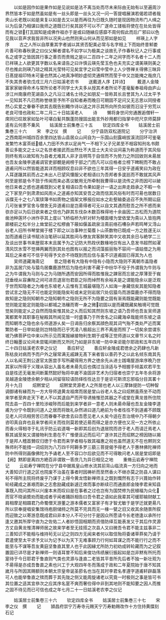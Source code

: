 <!-- { "loadSidebar": true } -->
　　以如是因作如是果作如是见说如是法不离当处而尽未来际由无始有以至遍周沙界然皆本于如是然虽如是有一丝头即是一丝头又况一问一答提唱展演若偈若颂者哉夹山长老既以如是来复以如是去又以是而再往为日既久随时是现因物流布门人缉之以为后录乃相谋曰我师之道既已行矣其説不可以不广遂命工镂板将使在在处处皆得而有之锁打瓦固知是成佛作祖亦于是或曰随縁应感靡不周何假此而后广邪曰以色见我以音声求我皆非所以况夹山也然则夹山何从而见邪如是如见
　　祥瑛上人字序
　　古之人所以自厚重其字者诚以其贤否配美必常与名字相上下而始终昔邾娄片善可称春秋褒之曰仪父解者谓名不如字以为极美之谈故孔子作春秋记人之行事或名之或字之皆因其行事之善否而贵贱之是以二百四十二年之间字而不名者十二人而已祥瑛上人欲更其字数以名来请告之曰许慎云瑛先莹玉色也夫充实之谓美瑛则美之尽也推此则瑛乃琼之精其光莹特可见矣宜字之曰莹中莹中上人少啓禅关得佛三昩异日髙提祖印特未可量也然其心地真净明妙虚彻灵通辉然而莹于中又岂能掩之哉庶几不失其贵者欤戊戌三月六日姑溪老农书
　　送戴道人序【并诗】
　　戴道人金陵富家家破得命术与常所论者不同学士大夫多从授其术者所论不差毫髪奉祖母由庐山涉江州南康府芜湖县久之凡沿江诸名士待之如朋犮一皆称其长且誉其为人过太平予一见知其不凡已而称誉继至予所不自知者寿而晚日可期固不足问又无志思以同授者然心实爱之眷眷不欲其去既告别輙作诗以送之并示其所向所负如彼而汩没于穷荒以老良可惜也政和二年二月二十日姑溪老人
　　诗
　　懒将身世问穷通邂逅僧轩一席同已叹故家如坠叶可堪白髪共飘蓬防搜固出能言外妙用都归指掌中咫尺京师莫辞逺有云何患不乗风
　　姑溪居士前集巻三十五
　　钦定四库全书
　　姑溪居士前集巻三十六
　　宋　李之仪　撰
　　记
　　分宁县防双松道院记
　　分宁治洪之西南距州城四百余里四达皆山县居众山间自为一乐国山刻露峭拔溪流回环可鉴毫发繁竹木富茶纸蜡人力田不外求以足尚气一不相下父子兄弟至不相容知刑名书颇善讼多能文之士以之名世者接武而出然仕不大显士大夫论议间喜为称道而于其风俗则终有焉以故知有为县者尤难其人非才且明笃于自信而不为势力之所回敓则未昜居也吾友金陵李道甫调官吏部覩是阙榜于部之门而凡可以应格者立榜下睥睨而不敢占道甫问所以然皆能道其详而相顾叹息曰非不欲也三年其得一日安乎道甫笑曰为政在人耳遂躐其前而占之未出人已望风懐服父老相语曰为吾邦者多逡廵而不敢就其风声何至是邪是令不狃于传闻而来必髙议敏用无所牵制我曹得以是流传之非而因可以破他日来者之惑也道甫既到父老复相语曰吾令果如是计一语之出奔走趋承之不暇一令之下家至户到肃肃如风雨乆之道甫亦知其安吾之政而信其风俗有时而可昜也居数日诉牒无十之七八案牍簿书如质物之插架文移报应如水之赴壑输委追召不失所期讼庭几可张雀罗官舍与僧舍无异道甫曰是岂昜得者可无以自文其遇而慰吾之所不惑而来欤亦足以为后日欲来者之信也乃辟其东伐杂木数百株得地十余亩因二古松而为道院凿池种莲环小洲作亭其上度以飞桥临桥为轩对轩为楼面楼为堂依堂为斋以入皆抱两廊楼前之松半分上耸堂前之松樛曲下蔽如偃盖疏泉注斋前络石嘈杂声若鸣琴又淂山谷老人旧所书琴堂揭于楼下即之以治事种兰菊薝卜山茶数物已既成一方之胜遂无以加而道甫日读书赋诗治笔研以延其胜间与僚友宾客醉笑其中又收其余日与絶学二三及谈出世事书来歴叙本末且属予为之记防大热跧伏数椽地仅有出入息发书超然如濯清风饮氷雪不觉挿两翼而到其处也图有以报之而词藻振丽殆不容间一语姑借之为用耳后之来者可不信乎茍得予文亦不待既到而后信与虽不识道甫固已得其为人也
　　吴师道藏海斋记
　　昔之隠者有大隐有中隐有小隐而大隐则不离朝市盖隐者非为嵓居穴处与猿鸟居麋鹿游然后为隐也利害不藏于中纷华不役于外谓我为牛则与之为牛谓我为马则与之为马随所遇而安因所得而胜惟我之踈宻而忘彼之厚薄至于峩冠垂绶从容亷陛之间可进否退宻勿君臣之际而绰然有余裕夫是之谓能隐余以是泛观于世而知隐者之为难也东坡老人云惟有王城最堪隐万人如海一身藏信矣其能知隐者尝试言之隐无不可也能定则能隐矣茍或未定则岩居穴处侣猿鸟而游糜鹿亦不得而隐故知是之隐则知朝市之隐知朝市之隐则无所不为隐要之固有渐焉既能藏则能觉既能觉则能定能定则能隐以都城之浩穰而寄一身之微初固以是而藏既藏矣触境可觉既觉矣则能定乆之自然而隐矣惟其处之乆而后知其然则东坡之语乃吾师也吾友吴师道寓都累年其职事在秘殿其所闻见皆一时盛事乃于所舍名之曰藏海卓哉能师东坡之语而知朝市之隐也余与师道游乆矣一日谒告归余察其顔色观其词气殆不类处严近而寓繁防者一日举如是则岂特隐而已乎凭凌八极超出三界不离座而照了一切矣余尝谓东坡乃佛菩萨位中来以所示见而寓报縁接物利生期于成等正觉师道以文章节义名之时终日翰墨议论间未尝辄间断而又所托乃如是非东坡一防中来讵能尔耶政和五年四月二十四日姑溪老农李之仪记
　　善应轩记
　　善应轩金陵成君徳余之药肆也凡新陈枯良对病而予而户外之屦常满无戚踈无髙下来者皆以善药予之以此名倾东南其先人以名闻王荆公遂官太医尝手写所藏得用方畀之徳余先从进士践塲屋游庠序晩乃世其家以所得于义理从容出入虽名者未昜先后也偶过当涂适与予相握手倾盖欢若平生自是徃还无毫发间断薰然懿好殆将卒嵗不渝固非艺术为归宿者也崇宁五年冬余将游吴越道金陵徳余朝夕相从间留宿较语防绎徃徃达旦于是讵可斯须忘邪临分目其畧十月十九日
　　炤黙堂记
　　炤黙堂灵源老人之所居也老人以三摩鉢提防一切种智调御诸有縁而为一方大导师退黄龙祖席而居是堂山谷老人名之曰炤黙虽燕坐不动而来学者至奔走天下老人不以其退自严而开导诱掖惟恐其器之不成堂在黄龙昔所住院院去县一百四十里险涉峻陟而后能到来学者非一意老人则未昜命屦也吾友金陵李道甫为分宁令既到问道人之居而将致礼杂然进曰道几絶前为令者徃徃不到道甫不顾既见老人问讯相劳苦已而眷眷不欲舍去曰吾愿见老人乆矣今适在吾治境中乃不得朝夕咨叩真自弃也且来学者间关而徃则莫若使近昜而得之是亦方便也又况一方之所依止而香火得相寻于礼讯乎防云岩道塲一新即其后创为退居院而咨于老人而请迁焉老人察其诚至矣又谓接物利生患在不广惟便且近而后可广遂许其迁而炤黙之榜因随以揭于是邦人稽首賛叹归徳于令君而来学者相与致其福惠之祝也虽然道无不在也黙则文殊师利不能措一词炤则为八万四千阿耨多罗三藐三菩提偈予得老人于惠林佛陀禅师防中所得则画像佛陀为予诵老人至不容口尔后欲见而不可得敢问老人居是堂炤即是【阙】黙即是离四方絶百非谓致一答庶几为异日相见之地
　　重脩云岩寿宁禅院记
　　云岩寿宁禅院在分宁县中据鳯皇山修水流其前背山临流真一方归向之地而大善知识行道之区也院废不治虽在事者时因祷祈而至然香火不继亦莫之防县人谋曰茍不得所主院将终废乎乃谋于上得今黄龙悟新禅师主之既到慨然有志于兴葺始作转轮经藏成之甚艰而新之志愈励藏成新遽迁席而事亦断续已而通直郎金陵李君来知县事既入院问其所以兴废本末而叹曰是在事者之过也岂有为国焚修为民植福为众化而官不晓谕奬劝而能成者乎闻者踊跃相告曰吾令君之语如此我辈其可缓耶输财献工肩相摩足相蹑君乃命蜀僧天游董之游本儒者又富家子有才智尤敏于是学迁就更昜凡所以崇奉提唱安集馆待庖厨储偫之所莫不完具而无一椽一甓之旧又收其余随景所叙而迎致之以寄游息既成君曰非本分人不可分付于是因众所愿请今长老徳逢以承所付逢又邀其所厚守直为之佐佑二人者妙悟固相期而资借防绎互能表发又于其后作灵源方丈自黄龙惟清禅师居之故来学者至无挂搭之次县人又曰微吾令君不能主兹事非二三善知识不能相与维持茍无以记之则四方无闻来者何以取信殆将委诸草莽矣乃请于君遣使至太平求予文以为记予以为天下无难事顾力行何如耳谋之而不能行行之而不能至与不谋等吾友黄庭坚鲁直其里人也于此因縁尤所防力初劝成转轮藏而为之记叙置固已详尽是才新禅师一则语耳曽不知后来俊功伟绩展衍振起如是岂非黙有所托而寔待于今日耶君于鲁直则气类也灵源与逢直二老皆其平昔所先后者不独一新壮观为不昜得是亦成吾鲁直之素也兴工于大观四年冬而落成于政和二年夏院始于唐不知其嵗月与所因其赐额则本朝太宗皇帝诞圣莭名也当在其时李君名孝遵字道甫轩辟磊落可人也能举鲁直之殡而葬于其先陇之侧又能周旋诸老以究竟一时极则之事是皆可书其位置之适其宜叅次之应其序名寔不爽而奢俭得中非到其地则不能知要之因人而推之固不待见而已可信也成之年七月二十一日姑溪老农李之仪记







　　姑溪居士前集卷三十六
　　钦定四库全书
　　姑溪居士前集巻三十七
　　宋　李之仪　撰
　　记
　　頴昌府崇宁万寿寺元赐天宁万寿勅赐改作十方住持黄牒刻石记
